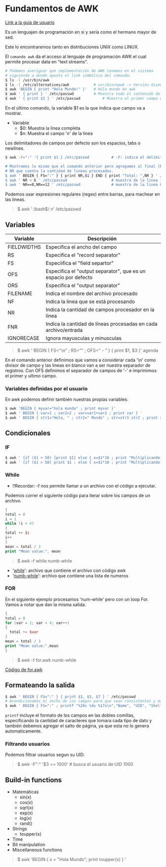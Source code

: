 # Fundamentos de AWK
[Link a la guía de usuario](https://www.gnu.org/software/gawk/manual/gawk.html)

Es un lenguajen de programación en si y sería como el hermano mayor de sed.

Este lo encontraremos tanto en distribuciones UNIX como LINUX.

El `comando awk` da el acceso al lenguaje de programación AWK el cual permite procesar data en "text streams".

```bash
# Podemos averiguar que implementación de AWK tenemos en el sistema
# siguiendo a donde apunta el link simbolico del comando.
$ ls -l /usr/bin/awk
$ ls -l /etc/alternatives/awk			# usr/bin/mawk -> Versión diseñada para speed y performance
$ awk 'BEGIN { print "Hola Mundo!" }'	# Hola mundo en awk
$ awk ' { print } ' /etc/passwd			# Muestra todo el contenido del archivo
$ awk ' { print $1 } ' /etc/passwd			# Muestra el primer campo de lineas del archivo
```

En el último comando, la variable $1 es la que indica que campo va a mostrar.

- Variable
  - $0: Muestra la linea completa
  - $n: Muestra el campo 'n' de la linea

Los delimitadores de campos por defecto son los espacios, tabs o newlines.

```bash
$ awk -F=":" '{ print $1 } /etc/passwd			# -F: indica el delimitador

# Mostramos lo mismo que el comando anterior pero agregamos al final (END) la variable
# NR que cuenta la cantidad de lineas procesadas.
$ awk ' BEGIN { FS=":" } { print NR,$1 } END { print "Total: ",NR } ' /etc/passwd
$ awk ' NR < 6 ' /etc/passwd					# muestra de la linea 1 al 6
$ awk ' NR==8,NR==12 ' /etc/passwd				# muestra de la linea 8 a 12
```

Podemos usar expresiones regulares (regex) entre barras, para machear en las lineas.
> $ awk ' /bash$/ n' /etc/passwd

## Variables
| Variable         | Descripción                                                     |
| ---------------- | --------------------------------------------------------------- |
| FIELDWIDTHS      | Especifica el ancho del campo                                   |
| RS               | Especifica el "record separator"                                |
| FS               | Especiifica el "field separtor"                                 |
| OFS              | Especifica el "output separator", que es un espacio por defecto |
| ORS              | Especifica el "output separator"                                |
| FILENAME         | Indica el nombre del archivo procesado                          |
| NF               | Indica la linea que se está procesando                          |
| NR               | Indica la cantidad  de campos procesador en la linea            |
| FNR              | Indica la cantidad de líneas procesadas en cada archivo/entrada |
| IGNORECASE       | Ignora mayusculas y minusculas                                  |

> $ awk ' BEGIN { FS="\n" ; RS="" ; OFS=" - " } { print $1, $3 }' agenda

En el comando anterior definimos que vamos a considerar cada '\n' como divisor de campo y las lineas en blanco van a ser nuestra separador de registros. Con OFS definimos el separador de campos de '-' e imprimimos el primer y ultimo campo.

### Variables definidas por el usuario
En awk podemos definir también nuestras propias variables.
```bash
$ awk 'BEGIN { myvar="hola mundo" ; print myvar }'
$ awk ' BEGIN { var=1 ; var2=2 ; var=var1+var2 ; print var } '
$ awk ' BEGIN { str1="Hola, " ; str2=" Mundo" ; str=str1 str2 ; print str} '
```

## Condicionales
### IF
```bash
$ awk ' {if ($1 > 50) {print $1} else { x=$1*10 ; print "Multiplicando: " x} } ' numeros
$ awk ' {if ($1 > 50) print $1 ; else { x=$1*10 ; print "Multiplicando: " x} } ' numeros	# podemos sacar algunos {} y colocar ;
```


### While
- !!Recordar: -f nos permite llamar a un archivo con el código a ejecutar.

Podemos correr el siguiente código para iterar sobre los campos de un archivo.
```awk
{
total = 0
i = 1
while (i < 4)
{
total += $i
i++
}
mean = total / 3
print "Mean value:", mean
```
> $ awk -f while numb-while

- '[while](ch10/while.awk)': archivo que contiene el archivo con código awk
- '[numb-while](ch10/numb-while)': archivo que contiene una lista de numeros

### FOR
En el siguiente ejemplo procesamos 'num-while' pero con un loop For. Vamos a notar que dan la misma salida.
```awk
{
total = 0
for (var = 1; var < 4; var++)
{
  total += $var
}
mean = total / 3
print "Mean value:",mean
}
```
> $ awk -f for.awk numb-while

[Código de for.awk](ch10/for.awk)

## Formateando la salida

```bash
$ awk ' BEGIN { FS=":" } { print $1, $3, $7 } ' /etc/passwd
# Acondicionamos el ancho de los campos para que sean consistentes y más legibles
$ awk ' BEGIN { FS=":" ; printf "%20s %4s %17s\n","Name", "UID", "Shell" } { printf "%20s %4d %17s\n", $1, $3, $7 } ' /etc/passwd
```

`printf` incluye el formato de los campos en las dobles comillas, especificando la cantidad de caracteres que tomara cada tipo de dato y también debemos agregar el salto de página, ya que esta no lo genera automaticamente.

### Filtrando usuarios
Podemos filtrar usuarios segun su UID.
> $ awk -F":" '$3 == 1000'		# busca el usuario de UID 1000

## Build-in functions
- Matemáticas
  - sin(x)
  - cos(x)
  - sqrt(x)
  - exp(x)
  - log(x)
  - rand()
- Strings
  - toupper(x)
- Time
- Bit manipulation
- Miscellaneous functions

> $ awk 'BEGIN { x = "Hola Mundo"; print toupper(x) } '